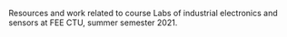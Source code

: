 Resources and work related to course Labs of industrial electronics and sensors at FEE CTU, summer semester 2021.

